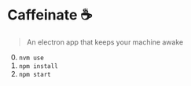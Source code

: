 # Caffeinate :coffee:
> An electron app that keeps your machine awake

  0. `nvm use`
  0. `npm install`
  0. `npm start`
